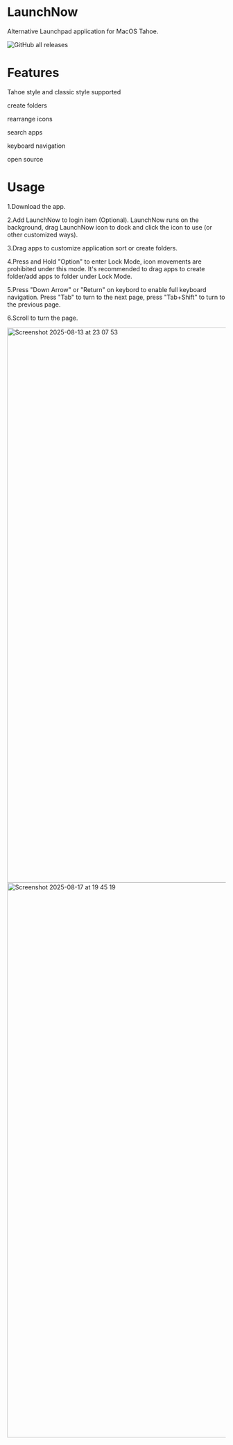 # LaunchNow
Alternative Launchpad application for MacOS Tahoe. 

![GitHub all releases](https://img.shields.io/github/downloads/ggkevinnnn/LaunchNow/total)

# Features
Tahoe style and classic style supported

create folders

rearrange icons

search apps

keyboard navigation

open source


# Usage
1.Download the app.

2.Add LaunchNow to login item (Optional). LaunchNow runs on the background, drag LaunchNow icon to dock and click the icon to use (or other customized ways).

3.Drag apps to customize application sort or create folders.

4.Press and Hold "Option" to enter Lock Mode, icon movements are prohibited under this mode. It's recommended to drag apps to create folder/add apps to folder under Lock Mode.

5.Press "Down Arrow" or "Return" on keybord to enable full keyboard navigation. Press "Tab" to turn to the next page, press "Tab+Shift" to turn to the previous page.

6.Scroll to turn the page.

<img width="1920" height="1280" alt="Screenshot 2025-08-13 at 23 07 53" src="https://github.com/user-attachments/assets/69eaf1bb-746e-4c9c-9d38-791dbee14194" />
<img width="1920" height="1280" alt="Screenshot 2025-08-17 at 19 45 19" src="https://github.com/user-attachments/assets/c6bffd5c-9dcf-4b1c-8b34-a9d7f964a78d" />
